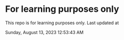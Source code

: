# For learning purposes only
This repo is for learning purposes only.
Last updated at

Sunday, August 13, 2023 12:53:43 AM

